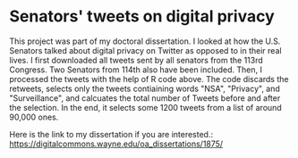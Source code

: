 # Senators' tweets on digital privacy 
This project was part of my doctoral dissertation. I looked at how the U.S. Senators talked about digital privacy on Twitter as opposed to in their real lives. I first downloaded all tweets sent by all senators from the 113rd Congress. Two Senators from 114th also have been included. Then, I processed the tweets with the help of R code above. The code discards the retweets, selects only the tweets contiaining words "NSA", "Privacy", and "Surveillance", and calcuates the total number of Tweets before and after the selection. In the end, it selects some 1200 tweets from a list of around 90,000 ones. 
 

Here is the link to my dissertation if you are interested.: https://digitalcommons.wayne.edu/oa_dissertations/1875/ 
